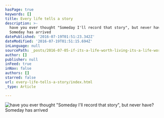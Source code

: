 ```yaml
---
hasPage: true
keywords: []
title: Every life tells a story
description: >-
  have you ever thought "Someday I'll record that story", but never have?
  Someday has arrived
datePublished: '2016-07-19T01:51:23.342Z'
dateModified: '2016-07-19T01:51:15.694Z'
inLanguage: null
sourcePath: _posts/2016-07-05-if-its-a-life-worth-living-its-a-life-worth-remembering.md
author: []
publisher: null
inFeed: true
inNav: false
authors: []
starred: false
url: every-life-tells-a-story/index.html
_type: Article

---
```

![have you ever thought "Someday I'll record that story", but never have? Someday has arrived](https://the-grid-user-content.s3-us-west-2.amazonaws.com/175b9b90-911e-4050-92bf-9dc8221c81d0.jpg)
